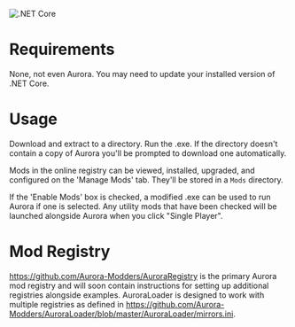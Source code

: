 ![.NET Core](https://github.com/Aurora-Modders/AuroraLoader/workflows/.NET%20Core/badge.svg?branch=master)

# Requirements

None, not even Aurora. You may need to update your installed version of .NET Core.

# Usage

Download and extract to a directory. Run the .exe. If the directory doesn't contain a copy of Aurora you'll be prompted to download one automatically.

Mods in the online registry can be viewed, installed, upgraded, and configured on the 'Manage Mods' tab. They'll be stored in a `Mods` directory.

If the 'Enable Mods' box is checked, a modified .exe can be used to run Aurora if one is selected. Any utility mods that have been checked will be launched alongside Aurora when you click "Single Player".

# Mod Registry

https://github.com/Aurora-Modders/AuroraRegistry is the primary Aurora mod registry and will soon contain instructions for setting up additional registries alongside examples. AuroraLoader is designed to work with multiple registries as defined in https://github.com/Aurora-Modders/AuroraLoader/blob/master/AuroraLoader/mirrors.ini.
